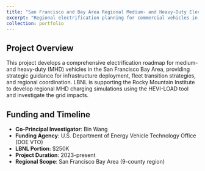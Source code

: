 ```yaml
---
title: "San Francisco and Bay Area Regional Medium- and Heavy-Duty Electrification Roadmap"
excerpt: "Regional electrification planning for commercial vehicles in the San Francisco Bay Area. <br/><strong>Funding:</strong> DOE Vehicle Technology Office, $250K (LBNL portion) as co-PI"
collection: portfolio
---
```


## Project Overview

This project develops a comprehensive electrification roadmap for medium- and heavy-duty (MHD) vehicles in the San Francisco Bay Area, providing strategic guidance for infrastructure deployment, fleet transition strategies, and regional coordination. LBNL is supporting the Rocky Mountain Institute to develop regional MHD charging simulations using the HEVI-LOAD tool and investigate the grid impacts. 

## Funding and Timeline

* **Co-Principal Investigator**: Bin Wang
* **Funding Agency**: U.S. Department of Energy Vehicle Technology Office (DOE VTO)
* **LBNL Portion**: $250K
* **Project Duration**: 2023-present
* **Regional Scope**: San Francisco Bay Area (9-county region)
